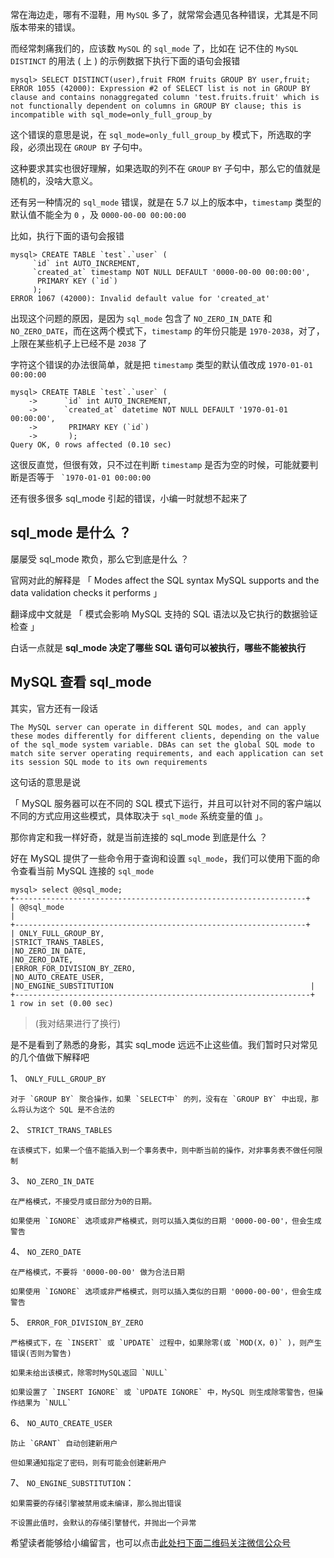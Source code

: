 常在海边走，哪有不湿鞋，用 `MySQL` 多了，就常常会遇见各种错误，尤其是不同版本带来的错误。

而经常刺痛我们的，应该数 `MySQL` 的 `sql_mode` 了，比如在 记不住的 `MySQL` `DISTINCT` 的用法 ( 上 ) 的示例数据下执行下面的语句会报错

```
mysql> SELECT DISTINCT(user),fruit FROM fruits GROUP BY user,fruit;
ERROR 1055 (42000): Expression #2 of SELECT list is not in GROUP BY clause and contains nonaggregated column 'test.fruits.fruit' which is not functionally dependent on columns in GROUP BY clause; this is incompatible with sql_mode=only_full_group_by
```

这个错误的意思是说，在 `sql_mode=only_full_group_by` 模式下，所选取的字段，必须出现在 `GROUP BY` 子句中。

这种要求其实也很好理解，如果选取的列不在 `GROUP` `BY` 子句中，那么它的值就是随机的，没啥大意义。

还有另一种情况的 `sql_mode` 错误，就是在 5.7 以上的版本中，`timestamp` 类型的默认值不能全为 `0` ，及 `0000-00-00 00:00:00`

比如，执行下面的语句会报错

```
mysql> CREATE TABLE `test`.`user` (
     `id` int AUTO_INCREMENT,
     `created_at` timestamp NOT NULL DEFAULT '0000-00-00 00:00:00',
      PRIMARY KEY (`id`)
     );
ERROR 1067 (42000): Invalid default value for 'created_at'
```

出现这个问题的原因，是因为 `sql_mode` 包含了 `NO_ZERO_IN_DATE` 和 `NO_ZERO_DATE`，而在这两个模式下，`timestamp` 的年份只能是 `1970-2038`，对了，上限在某些机子上已经不是 `2038` 了

字符这个错误的办法很简单，就是把 `timestamp` 类型的默认值改成 `1970-01-01 00:00:00`

```
mysql> CREATE TABLE `test`.`user` (
    ->      `id` int AUTO_INCREMENT,
    ->      `created_at` datetime NOT NULL DEFAULT '1970-01-01 00:00:00',
    ->       PRIMARY KEY (`id`)
    ->       );
Query OK, 0 rows affected (0.10 sec)
```

这很反直觉，但很有效，只不过在判断 `timestamp` 是否为空的时候，可能就要判断是否等于 `` `1970-01-01 00:00:00``

还有很多很多 sql\_mode 引起的错误，小编一时就想不起来了

## sql\_mode 是什么 ？ ##

屡屡受 sql\_mode 欺负，那么它到底是什么 ？

官网对此的解释是 「 Modes affect the SQL syntax MySQL supports and the data validation checks it performs 」

翻译成中文就是 「 模式会影响 MySQL 支持的 SQL 语法以及它执行的数据验证检查 」

白话一点就是 **sql\_mode 决定了哪些 SQL 语句可以被执行，哪些不能被执行**

## MySQL 查看 sql\_mode ##

其实，官方还有一段话

```
The MySQL server can operate in different SQL modes, and can apply these modes differently for different clients, depending on the value of the sql_mode system variable. DBAs can set the global SQL mode to match site server operating requirements, and each application can set its session SQL mode to its own requirements
```

这句话的意思是说

「 MySQL 服务器可以在不同的 SQL 模式下运行，并且可以针对不同的客户端以不同的方式应用这些模式，具体取决于 `sql_mode` 系统变量的值 」。

那你肯定和我一样好奇，就是当前连接的 sql\_mode 到底是什么 ？

好在 MySQL 提供了一些命令用于查询和设置 `sql_mode`，我们可以使用下面的命令查看当前 MySQL 连接的 `sql_mode`

```
mysql> select @@sql_mode;
+-----------------------------------------------------------------+
| @@sql_mode                                                                                                                                                                             |
+-----------------------------------------------------------------+
| ONLY_FULL_GROUP_BY,
|STRICT_TRANS_TABLES,
|NO_ZERO_IN_DATE,
|NO_ZERO_DATE,
|ERROR_FOR_DIVISION_BY_ZERO,
|NO_AUTO_CREATE_USER,
|NO_ENGINE_SUBSTITUTION                                            |
+------------------------------------------------------------------+
1 row in set (0.00 sec)
```

> (我对结果进行了换行)

是不是看到了熟悉的身影，其实 sql\_mode 远远不止这些值。我们暂时只对常见的几个值做下解释吧

1、  `ONLY_FULL_GROUP_BY`
    
    对于 `GROUP BY` 聚合操作，如果 `SELECT中` 的列，没有在 `GROUP BY` 中出现，那么将认为这个 SQL 是不合法的
2、  `STRICT_TRANS_TABLES`
    
    在该模式下，如果一个值不能插入到一个事务表中，则中断当前的操作，对非事务表不做任何限制
3、  `NO_ZERO_IN_DATE`
    
    在严格模式，不接受月或日部分为0的日期。
    
    如果使用 `IGNORE` 选项或非严格模式，则可以插入类似的日期 '0000-00-00'，但会生成警告
4、  `NO_ZERO_DATE`
    
    在严格模式，不要将 '0000-00-00' 做为合法日期
    
    如果使用 `IGNORE` 选项或非严格模式，则可以插入类似的日期 '0000-00-00'，但会生成警告
5、  `ERROR_FOR_DIVISION_BY_ZERO`
    
    严格模式下，在 `INSERT` 或 `UPDATE` 过程中，如果除零(或 `MOD(X，0)` )，则产生错误(否则为警告)
    
    如果未给出该模式，除零时MySQL返回 `NULL`
    
    如果设置了 `INSERT IGNORE` 或 `UPDATE IGNORE` 中，MySQL 则生成除零警告，但操作结果为 `NULL`
6、  `NO_AUTO_CREATE_USER`
    
    防止 `GRANT` 自动创建新用户
    
    但如果通知指定了密码，则有可能会创建新用户
7、  `NO_ENGINE_SUBSTITUTION`：
    
    如果需要的存储引擎被禁用或未编译，那么抛出错误
    
    不设置此值时，会默认的存储引擎替代，并抛出一个异常

希望读者能够给小编留言，也可以点击[此处扫下面二维码关注微信公众号](https://www.ycbbs.vip/?p=28 "此处扫下面二维码关注微信公众号")
